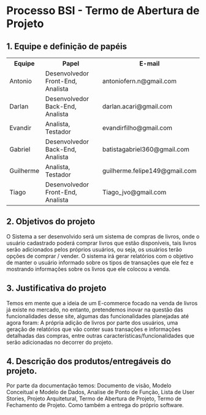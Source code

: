 <h1>Processo BSI - Termo de Abertura de Projeto</h1>

<h2>1.	Equipe e definição de papéis</h2>
<table>
  <tr>
    <th>Equipe</th>
    <th>Papel</th>
    <th>E-mail</th>
  </tr>
  <tr>
    <td>Antonio</td>
    <td>Desenvolvedor Front-End, Analista</td>
    <td>antoniofern.n@gmail.com</td>
  </tr>
  <tr>
    <td>Darlan</td>
    <td>Desenvolvedor Back-End, Analista</td>
    <td>darlan.acari@gmail.com</td>
  </tr>
  <tr>
    <td>Evandir</td>
    <td>Analista, Testador</td>
    <td>evandirfilho@gmail.com</td>
  </tr>
  <tr>
    <td>Gabriel</td>
    <td>Desenvolvedor Back-End, Analista</td>
    <td>batistagabriel360@gmail.com</td>
  </tr>
  <tr>
    <td>Guilherme</td>
    <td>Analista, Testador</td>
    <td>guilherme.felipe149@gmail.com</td>
  </tr>
  <tr>
    <td>Tiago</td>
    <td>Desenvolvedor Front-End, Analista</td>
    <td>Tiago_jvo@gmail.com</td>
  </tr>
</table>

<h2>2.	Objetivos do projeto</h2>
<p>O Sistema a ser desenvolvido será um sistema de compras de livros, onde o usuário cadastrado poderá comprar livros que estão disponíveis, tais livros serão adicionados pelos próprios usuários, ou seja, os usuários terão opções de comprar / vender.
O sistema irá gerar relatórios com o objetivo de manter o usuário informado sobre os tipos de transações que ele fez e mostrando informações sobre os livros que ele colocou a venda.</p>

<h2>3.	Justificativa do projeto</h2>
<p>Temos em mente que a ideia de um E-commerce focado na venda de livros já existe no mercado, no entanto, pretendemos inovar na questão das funcionalidades desse site, algumas das funcionalidades planejadas até agora foram: A própria adição de livros por parte dos usuários, uma geração de relatórios que vão conter suas transações e informações detalhadas das compras, entre outras características/funcionalidades que serão adicionadas no decorrer do projeto.</p>

<h2>4.	Descrição dos produtos/entregáveis do projeto.</h2>
<p>Por parte da documentação temos: Documento de visão, Modelo Conceitual e Modelo de Dados, Analise de Ponto de Função, Lista de User Stories, Projeto Arquitetural, Termo de Abertura de Projeto, Termo de Fechamento de Projeto. Como também a entrega do próprio software.</p>